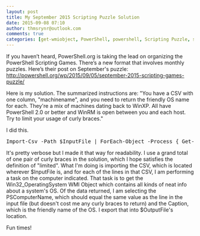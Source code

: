 ```yaml
---
layout: post
title: My September 2015 Scripting Puzzle Solution
date: 2015-09-08 07:10
author: thmsrynr@outlook.com
comments: true
categories: [get-wmiobject, PowerShell, powershell, Scripting Puzzle, scripting puzzle, scriptingpuzzle, Uncategorized, WMI]
---
```

If you haven’t heard, PowerShell.org is taking the lead on organizing the PowerShell Scripting Games. There’s a new format that involves monthly puzzles. Here’s their post on September's puzzle: <a href="http://powershell.org/wp/2015/09/05/september-2015-scripting-games-puzzle/" target="_blank">http://powershell.org/wp/2015/09/05/september-2015-scripting-games-puzzle/</a>

Here is my solution. The summarized instructions are: "You have a CSV with one column, "machinename", and you need to return the friendly OS name for each. They're a mix of machines dating back to WinXP. All have PowerShell 2.0 or better and WinRM is open between you and each host. Try to limit your usage of curly braces."

I did this.

<pre class="lang:ps decode:true ">Import-Csv -Path $InputFile | ForEach-Object -Process { Get-WmiObject Win32_OperatingSystem -ComputerName $_.MachineName | Select-Object -Property PSComputerName, Caption } | Export-Csv -Path $OutputFile -NoTypeInformation</pre>

It's pretty verbose but I made it that way for readability. I use a grand total of one pair of curly braces in the solution, which I hope satisfies the definition of "limited". What I'm doing is importing the CSV, which is located wherever $InputFile is, and for each of the lines in that CSV, I am performing a task on the computer indicated. That task is to get the Win32_OperatingSystem WMI Object which contains all kinds of neat info about a system's OS. Of the data returned, I am selecting the PSComputerName, which should equal the same value as the line in the input file (but doesn't cost me any curly braces to return) and the Caption, which is the friendly name of the OS. I export that into $OutputFile's location.

Fun times!
